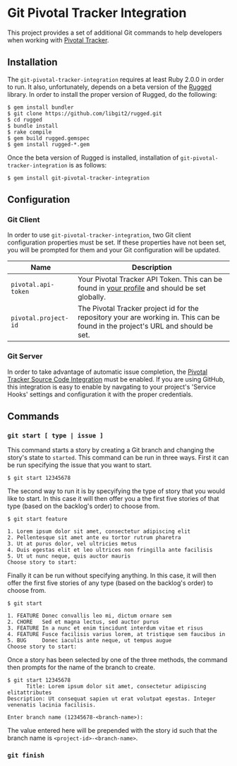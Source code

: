 # Git Pivotal Tracker Integration

This project provides a set of additional Git commands to help developers when working with [Pivotal Tracker][pivotal-tracker].

[pivotal-tracker]: http://www.pivotaltracker.com


## Installation
The `git-pivotal-tracker-integration` requires at least Ruby 2.0.0 in order to run.  It also, unfortunately, depends on a beta version of the [Rugged][rugged] library.  In order to install the proper version of Rugged, do the following:

```plain
$ gem install bundler
$ git clone https://github.com/libgit2/rugged.git
$ cd rugged
$ bundle install
$ rake compile
$ gem build rugged.gemspec
$ gem install rugged-*.gem
```

Once the beta version of Rugged is installed, installation of `git-pivotal-tracker-integration` is as follows:

```plain
$ gem install git-pivotal-tracker-integration
```

[rugged]: https://github.com/libgit2/rugged


## Configuration

### Git Client
In order to use `git-pivotal-tracker-integration`, two Git client configuration properties must be set.  If these properties have not been set, you will be prompted for them and your Git configuration will be updated.

| Name | Description
| ---- | -----------
| `pivotal.api-token` | Your Pivotal Tracker API Token.  This can be found in [your profile][profile] and should be set globally.
| `pivotal.project-id` | The Pivotal Tracker project id for the repository your are working in.  This can be found in the project's URL and should be set.

[profile]: https://www.pivotaltracker.com/profile


### Git Server
In order to take advantage of automatic issue completion, the [Pivotal Tracker Source Code Integration][integration] must be enabled.  If you are using GitHub, this integration is easy to enable by navgating to your project's 'Service Hooks' settings and configuration it with the proper credentials.

[integration]: https://www.pivotaltracker.com/help/integrations?version=v3#scm


## Commands

### `git start [ type | issue ]`
This command starts a story by creating a Git branch and changing the story's state to `started`.  This command can be run in three ways.  First it can be run specifying the issue that you want to start.

```plain
$ git start 12345678
```

The second way to run it is by specyifying the type of story that you would like to start.  In this case it will then offer you a the first five stories of that type (based on the backlog's order) to choose from.

```plain
$ git start feature

1. Lorem ipsum dolor sit amet, consectetur adipiscing elit
2. Pellentesque sit amet ante eu tortor rutrum pharetra
3. Ut at purus dolor, vel ultricies metus
4. Duis egestas elit et leo ultrices non fringilla ante facilisis
5. Ut ut nunc neque, quis auctor mauris
Choose story to start:
```

Finally it can be run without specifying anything.  In this case, it will then offer the first five stories of any type (based on the backlog's order) to choose from.

```plain
$ git start

1. FEATURE Donec convallis leo mi, dictum ornare sem
2. CHORE   Sed et magna lectus, sed auctor purus
3. FEATURE In a nunc et enim tincidunt interdum vitae et risus
4. FEATURE Fusce facilisis varius lorem, at tristique sem faucibus in
5. BUG     Donec iaculis ante neque, ut tempus augue
Choose story to start:
```

Once a story has been selected by one of the three methods, the command then prompts for the name of the branch to create.

```plain
$ git start 12345678
      Title: Lorem ipsum dolor sit amet, consectetur adipiscing elitattributes
Description: Ut consequat sapien ut erat volutpat egestas. Integer venenatis lacinia facilisis.

Enter branch name (12345678-<branch-name>):
```

The value entered here will be prepended with the story id such that the branch name is `<project-id>-<branch-name>`.

### `git finish`
